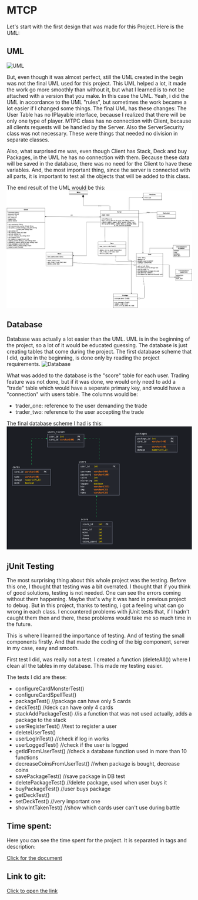 # MTCP
Let's start with the first design that was made for this Project.
Here is the UML:

## UML
![UML](./docs/MTCP_UML_Photo_1.png)

But, even though it was almost perfect, still the UML created in the begin was not the final UML used for this project.
This UML helped a lot, it made the work go more smoothly than without it, but what I learned is to not be attached with 
a version that you make. In this case the UML. Yeah, i did the UML in accordance to the UML "rules", but sometimes 
the work became a lot easier if I changed some things. 
The final UML has these changes:
The User Table has no IPlayable interface, because I realized that there will be only one type of player. 
MTPC class has no connection with Client, because all clients requests will be handled by the Server. Also the ServerSecurity
class was not necessary. These were things that needed no division in separate classes.

Also, what surprised me was, even though Client has Stack, Deck and buy Packages, in the UML he has no connection with them. 
Because these data will be saved in the database, there was no need for the Client to have these variables. 
And, the most important thing, since the server is connected with all parts, it is important to test all the objects that will be 
added to this class.

The end result of the UML would be this:
![UML Final](./docs/MTCP_UML_photo_final.png)

## Database
Database was actually a lot easier than the UML. UML is in the beginning of the project, so a lot of it would be educated guessing.
The database is just creating tables that come during the project. The first database scheme that I did, quite in the beginning, 
is done only by reading the project requirements.
![Database](./docs/database_schema.png)

What was added to the database is the "score" table for each user. 
Trading feature was not done, but if it was done, we would only need to add a "trade" table which would have a seperate primary key,
and would have a "connection" with users table.
The columns would be:
- trader_one: reference to the user demanding the trade
- trader_two: reference to the user accepting the trade

The final database scheme I had is this:
![Database](./docs/database_schema_final.png)

## jUnit Testing
The most surprising thing about this whole project was the testing. Before this one, I thought that testing was a bit overrated. 
I thought that if you think of good solutions, testing is not needed. One can see the errors coming without them happening. Maybe that's why
it was hard in previous project to debug. But in this project, thanks to testing, i got a feeling what can go wrong in each class. I encountered 
problems with jUnit tests that, if I hadn't caught them then and there, these problems would take me so much time in the future.

This is where I learned the importance of testing. And of testing the small components firstly. And that
made the coding of the big component, server in my case, easy and smooth. 

First test I did, was really not a test. I created a function (deleteAll()) where I clean all the tables in my database. This made my 
testing easier. 

The tests I did are these:
- configureCardMonsterTest() 
- configureCardSpellTest()
- packageTest() //package can have only 5 cards
- deckTest() //deck can have only 4 cards
- stackAddPackageTest() //is a function that was not used actually, adds a package to the stack
- userRegisterTest() //test to register a user
- deleteUserTest()
- userLogInTest() //check if log in works
- userLoggedTest() //check if the user is logged
- getIdFromUserTest() //check a database function used in more than 10 functions
- decreaseCoinsFromUserTest() //when package is bought, decrease coins
- savePackageTest() //save package in DB test
- deletePackageTest() //delete package, used when user buys it
- buyPackageTest() //user buys package 
- getDeckTest()
- setDeckTest() //very important one
- showIntTakenTest() //show which cards user can't use during battle

## Time spent:

Here you can see the time spent for the project. It is separated in tags and description:

[Click for the document](./docs/time_spent.pdf)

## Link to git:

[Click to open the link](https://github.com/ArberBajraktari/mtcp)
